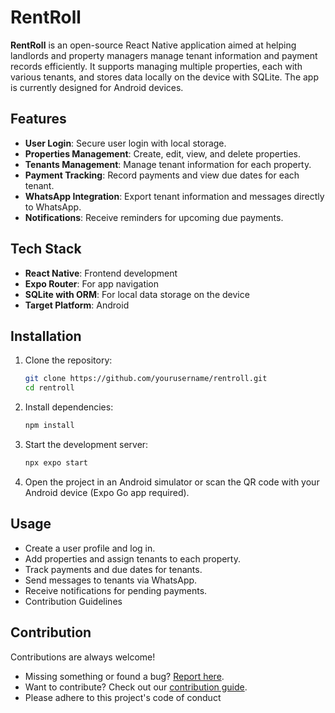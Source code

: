 # RentRoll

**RentRoll** is an open-source React Native application aimed at helping landlords and property managers manage tenant information and payment records efficiently. It supports managing multiple properties, each with various tenants, and stores data locally on the device with SQLite. The app is currently designed for Android devices.

## Features

- **User Login**: Secure user login with local storage.
- **Properties Management**: Create, edit, view, and delete properties.
- **Tenants Management**: Manage tenant information for each property.
- **Payment Tracking**: Record payments and view due dates for each tenant.
- **WhatsApp Integration**: Export tenant information and messages directly to WhatsApp.
- **Notifications**: Receive reminders for upcoming due payments.

## Tech Stack

- **React Native**: Frontend development
- **Expo Router**: For app navigation
- **SQLite with ORM**: For local data storage on the device
- **Target Platform**: Android

## Installation

1. Clone the repository:

   ```bash
   git clone https://github.com/yourusername/rentroll.git
   cd rentroll
   ```
2. Install dependencies:


    ```bash
    npm install
    ```

3. Start the development server:

    ```bash
    npx expo start
    ```

4. Open the project in an Android simulator or scan the QR code with your Android device (Expo Go app required).

## Usage 

- Create a user profile and log in.
- Add properties and assign tenants to each property.
- Track payments and due dates for tenants.
- Send messages to tenants via WhatsApp.
- Receive notifications for pending payments.
- Contribution Guidelines

## Contribution
Contributions are always welcome!

- Missing something or found a bug? [Report here](https://github.com/sundaram-pro/rentroll/issues). 
- Want to contribute? Check out our [contribution guide](https://github.com/sundaram-pro/rentroll/blob/main/CONTRIBUTING.md).
- Please adhere to this project's code of conduct
